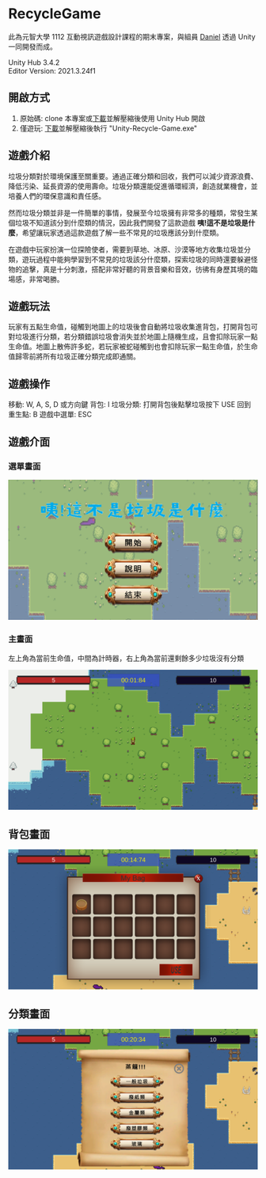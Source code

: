# RecycleGame

此為元智大學 1112 互動視訊遊戲設計課程的期末專案，與組員 [Daniel](https://github.com/daniel91125) 透過 Unity 一同開發而成。

Unity Hub 3.4.2<br>
Editor Version: 2021.3.24f1

## 開啟方式

1. 原始碼: clone 本專案或[下載](https://github.com/larrylai19/RecycleGame/archive/refs/tags/v1.0.zip)並解壓縮後使用 Unity Hub 開啟
2. 僅遊玩: [下載](https://github.com/larrylai19/RecycleGame/releases/download/v1.0/RecycleGame.zip)並解壓縮後執行 "Unity-Recycle-Game.exe"

## 遊戲介紹

垃圾分類對於環境保護至關重要。通過正確分類和回收，我們可以減少資源浪費、降低污染、延長資源的使用壽命。垃圾分類還能促進循環經濟，創造就業機會，並培養人們的環保意識和責任感。

然而垃圾分類並非是一件簡單的事情，發展至今垃圾擁有非常多的種類，常發生某個垃圾不知道該分到什麼類的情況，因此我們開發了這款遊戲 **咦!這不是垃圾是什麼**，希望讓玩家透過這款遊戲了解一些不常見的垃圾應該分到什麼類。

在遊戲中玩家扮演一位探險使者，需要到草地、冰原、沙漠等地方收集垃圾並分類，遊玩過程中能夠學習到不常見的垃圾該分什麼類，探索垃圾的同時還要躲避怪物的追擊，真是十分刺激，搭配非常好聽的背景音樂和音效，彷彿有身歷其境的臨場感，非常喝勝。

## 遊戲玩法

玩家有五點生命值，碰觸到地圖上的垃圾後會自動將垃圾收集進背包，打開背包可對垃圾進行分類，若分類錯誤垃圾會消失並於地圖上隨機生成，且會扣除玩家一點生命值。地圖上散佈許多蛇，若玩家被蛇碰觸到也會扣除玩家一點生命值，於生命值歸零前將所有垃圾正確分類完成即通關。

## 遊戲操作

移動: W, A, S, D 或方向鍵
背包: I
垃圾分類: 打開背包後點擊垃圾按下 USE
回到重生點: B
遊戲中選單: ESC

## 遊戲介面

### 選單畫面

![](Images/1.png)

### 主畫面

左上角為當前生命值，中間為計時器，右上角為當前還剩餘多少垃圾沒有分類

![](Images/2.png)

## 背包畫面

![](Images/3.png)

## 分類畫面

![](Images/4.png)
